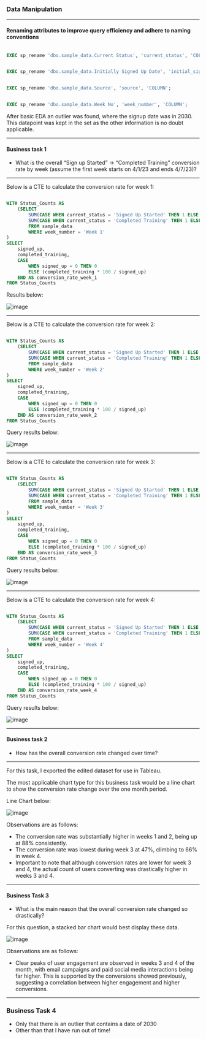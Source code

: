 ### Data Manipulation

---

#### Renaming attributes to improve query efficiency and adhere to naming conventions

```sql

EXEC sp_rename 'dbo.sample_data.Current Status', 'current_status', 'COLUMN';

```

```sql

EXEC sp_rename 'dbo.sample_data.Initially Signed Up Date', 'initial_signup_date', 'COLUMN';

```

```sql

EXEC sp_rename 'dbo.sample_data.Source', 'source', 'COLUMN';

```

```sql

EXEC sp_rename 'dbo.sample_data.Week No', 'week_number', 'COLUMN';

```

After basic EDA an outlier was found, where the signup date was in 2030. This datapoint was kept in the set as the other information is no doubt applicable. 

---

#### Business task 1

- What is the overall “Sign up Started” -> “Completed Training” conversion rate by week
(assume the first week starts on 4/1/23 and ends 4/7/23)?

---

Below is a CTE to calculate the conversion rate for week 1:

```sql

WITH Status_Counts AS 
	(SELECT
		SUM(CASE WHEN current_status = 'Signed Up Started' THEN 1 ELSE 0 END) AS signed_up,
		SUM(CASE WHEN current_status = 'Completed Training' THEN 1 ELSE 0 END) AS completed_training
		FROM sample_data
		WHERE week_number = 'Week 1'
)
SELECT
	signed_up,
	completed_training,
	CASE
		WHEN signed_up = 0 THEN 0
		ELSE (completed_training * 100 / signed_up)
	END AS conversion_rate_week_1
FROM Status_Counts

```

Results below:

![image](https://github.com/user-attachments/assets/e48ec368-2b35-4355-91bb-989fb6c1f60a)

---

Below is a CTE to calculate the conversion rate for week 2:

```sql

WITH Status_Counts AS 
	(SELECT
		SUM(CASE WHEN current_status = 'Signed Up Started' THEN 1 ELSE 0 END) AS signed_up,
		SUM(CASE WHEN current_status = 'Completed Training' THEN 1 ELSE 0 END) AS completed_training
		FROM sample_data
		WHERE week_number = 'Week 2'
)
SELECT
	signed_up,
	completed_training,
	CASE
		WHEN signed_up = 0 THEN 0
		ELSE (completed_training * 100 / signed_up)
	END AS conversion_rate_week_2
FROM Status_Counts

```

Query results below: 

![image](https://github.com/user-attachments/assets/d953bd47-0271-4141-9217-99e9f6a65f22)

---

Below is a CTE to calculate the conversion rate for week 3:

```sql

WITH Status_Counts AS 
	(SELECT
		SUM(CASE WHEN current_status = 'Signed Up Started' THEN 1 ELSE 0 END) AS signed_up,
		SUM(CASE WHEN current_status = 'Completed Training' THEN 1 ELSE 0 END) AS completed_training
		FROM sample_data
		WHERE week_number = 'Week 3'
)
SELECT
	signed_up,
	completed_training,
	CASE
		WHEN signed_up = 0 THEN 0
		ELSE (completed_training * 100 / signed_up)
	END AS conversion_rate_week_3
FROM Status_Counts

```

Query results below: 

![image](https://github.com/user-attachments/assets/38492895-7d4c-4784-b6c0-7b194be6a7bd)

---

Below is a CTE to calculate the conversion rate for week 4:

```sql

WITH Status_Counts AS 
	(SELECT
		SUM(CASE WHEN current_status = 'Signed Up Started' THEN 1 ELSE 0 END) AS signed_up,
		SUM(CASE WHEN current_status = 'Completed Training' THEN 1 ELSE 0 END) AS completed_training
		FROM sample_data
		WHERE week_number = 'Week 4'
)
SELECT
	signed_up,
	completed_training,
	CASE
		WHEN signed_up = 0 THEN 0
		ELSE (completed_training * 100 / signed_up)
	END AS conversion_rate_week_4
FROM Status_Counts

```

Query results below:

![image](https://github.com/user-attachments/assets/709e3f77-a7cf-4b05-86aa-0b661d5e7d20)


---

#### Business task 2

- How has the overall conversion rate changed over time?

---

For this task, I exported the edited dataset for use in Tableau.

The most applicable chart type for this business task would be a line chart to show the conversion rate change over the one month period.

Line Chart below: 

![image](https://github.com/user-attachments/assets/395480dd-5bbb-434b-a81c-ad3ba53c2ac0)

Observations are as follows:

- The conversion rate was substantially higher in weeks 1 and 2, being up at 88% consistently.
- The conversion rate was lowest during week 3 at 47%, climbing to 66% in week 4.
- Important to note that although conversion rates are lower for week 3 and 4, the actual count of users converting was drastically higher in weeks 3 and 4.

---

#### Business Task 3

- What is the main reason that the overall conversion rate changed so drastically?

For this question, a stacked bar chart would best display these data.

![image](https://github.com/user-attachments/assets/a340db4d-a8b6-4e7f-b44a-f622e56e8483)

Observations are as follows: 

- Clear peaks of user engagement are observed in weeks 3 and 4 of the month, with email campaigns and paid social media interactions being far higher. This is supported by the conversions showed previously, suggesting a correlation between higher engagement and higher conversions.

---

### Business Task 4

- Only that there is an outlier that contains a date of 2030
- Other than that I have run out of time! 

  
